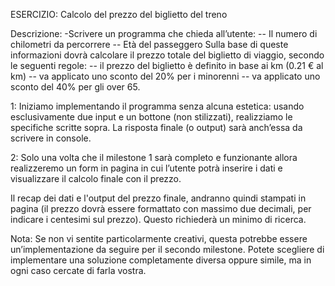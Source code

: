 ESERCIZIO: Calcolo del prezzo del biglietto del treno

Descrizione:
-Scrivere un programma che chieda all’utente:
  -- Il numero di chilometri da percorrere
  -- Età del passeggero
Sulla base di queste informazioni dovrà calcolare il prezzo totale del biglietto di viaggio, secondo le seguenti regole:
  -- il prezzo del biglietto è definito in base ai km (0.21 € al km)
  -- va applicato uno sconto del 20% per i minorenni
  -- va applicato uno sconto del 40% per gli over 65.

1:
Iniziamo implementando il programma senza alcuna estetica: usando esclusivamente due input e un bottone (non stilizzati), realizziamo le specifiche scritte sopra. La risposta finale (o output) sarà anch’essa da scrivere in console.

2:
Solo una volta che il milestone 1 sarà completo e funzionante allora realizzeremo un form in pagina in cui l’utente potrà inserire i dati e visualizzare il calcolo finale con il prezzo.

Il recap dei dati e l'output del prezzo finale, andranno quindi stampati in pagina (il prezzo dovrà essere formattato con massimo due decimali, per indicare i centesimi sul prezzo). Questo richiederà un minimo di ricerca.

Nota:
Se non vi sentite particolarmente creativi, questa potrebbe essere un’implementazione da seguire per il secondo milestone. Potete scegliere di implementare una soluzione completamente diversa oppure simile, ma in ogni caso cercate di farla vostra.